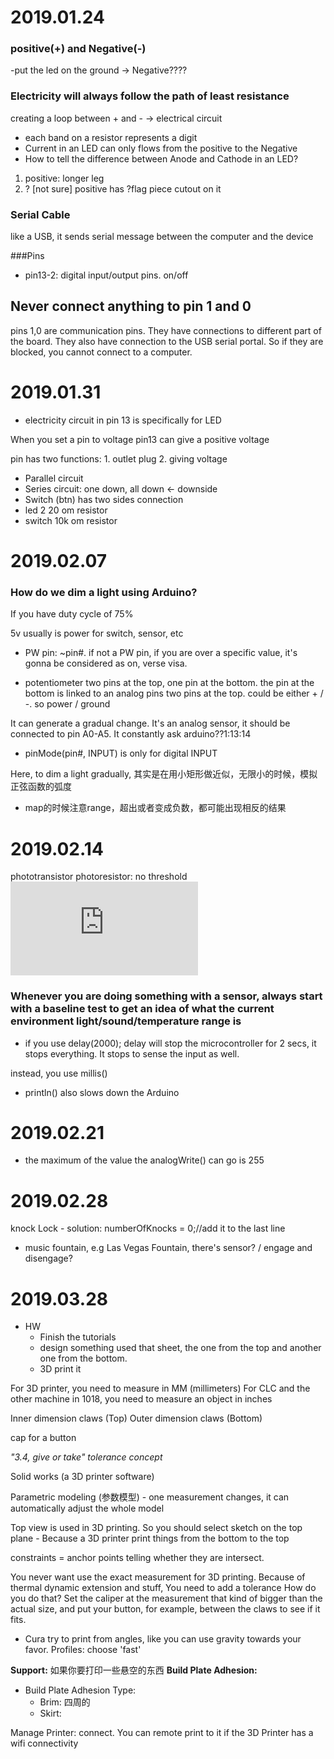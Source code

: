 # 2019.01.24
### positive(+) and Negative(-)
-put the led on the ground -> Negative????

### Electricity will always follow the path of least resistance

creating a loop between + and - -> electrical circuit

- each band on a resistor represents a digit
- Current in an LED can only flows from the positive to the Negative
- How to tell the difference between Anode and Cathode in an LED?
1. positive: longer leg
2. ? [not sure] positive has ?flag piece cutout on it

### Serial Cable
like a USB, it sends serial message between the computer and the device

###Pins
- pin13-2: digital input/output pins. on/off
## Never connect anything to pin 1 and 0
pins 1,0 are communication pins. They have connections to different part of the board.
They also have connection to the USB serial portal. So if they are blocked, you cannot connect to a computer.

# 2019.01.31
- electricity circuit in pin 13 is specifically for LED

When you set a pin to voltage   pin13 can give a positive voltage

pin has two functions: 1. outlet plug  2. giving voltage

- Parallel circuit
- Series circuit: one down, all down <- downside
- Switch (btn) has two sides connection
- led 2 20 om resistor
- switch 10k om resistor

# 2019.02.07
### How do we dim a light using Arduino?
If you have duty cycle of 75%

5v   usually is power for switch, sensor, etc

* PW pin: ~pin#.
if not a PW pin, if you are over a specific value, it's gonna be considered as on, verse visa.

* potentiometer
 two pins at the top, one pin at the bottom.
 the pin at the bottom is linked to an analog pins
 two pins at the top. could be either + / -. so power / ground

 It can generate a gradual change. It's an analog sensor, it should be connected to pin A0-A5.
 It constantly ask arduino??1:13:14

 * pinMode(pin#, INPUT) is only for digital INPUT

 Here, to dim a light gradually, 其实是在用小矩形做近似，无限小的时候，模拟正弦函数的弧度

 * map的时候注意range，超出或者变成负数，都可能出现相反的结果

# 2019.02.14
phototransistor
photoresistor: no threshold
![](http://www.rfwireless-world.com/Terminology/Photoresistor-vs-Phototransistor.html)

### Whenever you are doing something with a sensor, always start with a baseline test to get an idea of what the current environment light/sound/temperature range is

* if you use delay(2000);
delay will stop the microcontroller for 2 secs, it stops everything. It stops to sense the input as well.

instead, you use millis()
* println() also slows down the Arduino

# 2019.02.21
- the maximum of the value the analogWrite() can go is 255

# 2019.02.28
knock Lock - solution: numberOfKnocks = 0;//add it to the last line

- music fountain, e.g Las Vegas Fountain, there's sensor? / engage and disengage?

# 2019.03.28

* HW
  * Finish the tutorials
  * design something used that sheet, the one from the top and another one from the bottom.
  * 3D print it

For 3D printer, you need to measure in MM (millimeters)
For CLC and the other machine in 1018, you need to measure an object in inches

Inner dimension claws (Top)
Outer dimension claws (Bottom)

cap for a button

*"3.4, give or take"*
*tolerance concept*

Solid works (a 3D printer software)

Parametric modeling (参数模型) - one measurement changes, it can automatically adjust the whole model

Top view is used in 3D printing.
So you should select sketch on the top plane - Because a 3D printer print things from the bottom to the top

constraints = anchor points telling whether they are intersect.

You never want use the exact measurement for 3D printing.
Because of thermal dynamic extension and stuff,
You need to add a tolerance
How do you do that? Set the caliper at the measurement that kind of bigger than the actual size, and put your button, for example, between the claws to see if it fits.

* Cura
try to print from angles, like you can use gravity towards your favor.
Profiles: choose 'fast'

**Support:** 如果你要打印一些悬空的东西
**Build Plate Adhesion:**
* Build Plate Adhesion Type:
  * Brim: 四周的
  * Skirt:

Manage Printer: connect. You can remote print to it if the 3D Printer has a wifi connectivity
